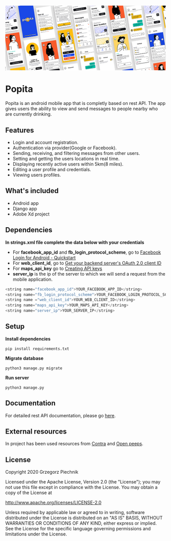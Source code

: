 
![Image of Popita](https://github.com/gpiechnik2/popita/blob/master/static/Popita_app.jpg)

# Popita
Popita is an android mobile app that is completly based on rest API. The app gives users the ability to view and send messages to people nearby who are currently drinking.

## Features
- Login and account registration.
- Authentication via provider(Google or Facebook).
- Sending, receiving, and filtering messages from other users.
- Setting and getting the users locations in real time.
- Displaying recently active users within 5km(8 miles).
- Editing a user profile and credentials.
- Viewing users profiles.

## What's included
- Android app
- Django app
- Adobe Xd project

## Dependencies

**In strings.xml file complete the data below with your credentials**

- For **facebook_app_id** and **fb_login_protocol_scheme**, go to [Facebook Login for Android - Quickstart](https://developers.facebook.com/docs/facebook-login/android/v2.4)
- For **web_client_id**, go to [Get your backend server's OAuth 2.0 client ID](https://developers.google.com/identity/sign-in/android/start-integrating#get_your_backend_servers_oauth_20_client_id)
- For **maps_api_key** go to [Creating API keys](https://developers.google.com/maps/documentation/android-sdk/get-api-key)
- **server_ip** is the ip of the server to which we will send a request from the mobile application.
```kotlin
<string name="facebook_app_id">YOUR_FACEBOOK_APP_ID</string>
<string name="fb_login_protocol_scheme">YOUR_FACEBOOK_LOGIN_PROTOCOL_SCHEME</string>
<string name ="web_client_id">YOUR_WEB_CLIENT_ID</string>
<string name="maps_api_key">YOUR_MAPS_API_KEY</string>
<string name="server_ip">YOUR_SERVER_IP</string>
```

## Setup

**Install dependencies**
```console
pip install requirements.txt
```

**Migrate database**
```console
python3 manage.py migrate
```

**Run server**
```console
python3 manage.py
```

## Documentation
For detailed rest API documentation, please go [here](https://github.com/gpiechnik2/popita/blob/master/API.md).

## External resources
In project has been used resources from [Contra](https://contrauikit.com/?ref=uistoredesign?ref=uistore.design) and [Open peeps](https://openpeeps.com/).

## License
Copyright 2020 Grzegorz Piechnik

Licensed under the Apache License, Version 2.0 (the "License"); you may not use this file except in compliance with the License. You may obtain a copy of the License at

http://www.apache.org/licenses/LICENSE-2.0

Unless required by applicable law or agreed to in writing, software distributed under the License is distributed on an "AS IS" BASIS, WITHOUT WARRANTIES OR CONDITIONS OF ANY KIND, either express or implied. See the License for the specific language governing permissions and limitations under the License.
